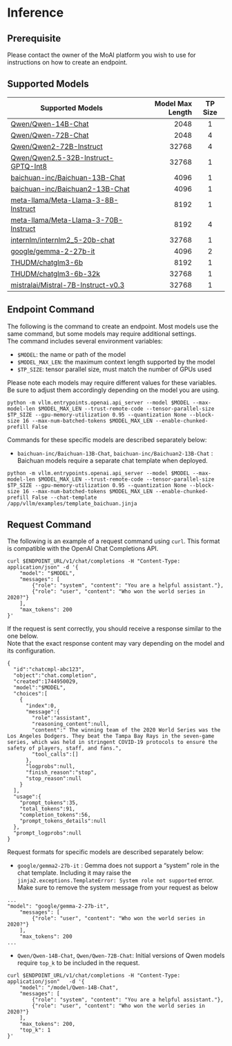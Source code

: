 # Inference 

## Prerequisite

Please contact the owner of the MoAI platform you wish to use for instructions on how to create an endpoint.

## Supported Models

<div align="center" style="margin-top: 1rem;">


| Supported Models                                             | Model Max Length | TP Size |
| ------------------------------------------------------------ | ---------------: | :-----: |
| [Qwen/Qwen-14B-Chat](https://huggingface.co/Qwen/Qwen-14B-Chat) |             2048 |    1    |
| [Qwen/Qwen-72B-Chat](https://huggingface.co/Qwen/Qwen-72B-Chat) |             2048 |    4    |
| [Qwen/Qwen2-72B-Instruct](https://huggingface.co/Qwen/Qwen2-72B-Instruct) |            32768 |    4    |
| [Qwen/Qwen2.5-32B-Instruct-GPTQ-Int8](https://huggingface.co/Qwen/Qwen2.5-32B-Instruct-GPTQ-Int8) |            32768 |    1    |
| [baichuan-inc/Baichuan-13B-Chat](https://huggingface.co/baichuan-inc/Baichuan-13B-Chat) |             4096 |    1    |
| [baichuan-inc/Baichuan2-13B-Chat](https://huggingface.co/baichuan-inc/Baichuan2-13B-Chat) |             4096 |    1    |
| [meta-llama/Meta-Llama-3-8B-Instruct](https://huggingface.co/meta-llama/Meta-Llama-3-8B-Instruct) |             8192 |    1    |
| [meta-llama/Meta-Llama-3-70B-Instruct](https://huggingface.co/meta-llama/Meta-Llama-3-70B-Instruct) |             8192 |    4    |
| [internlm/internlm2_5-20b-chat](https://huggingface.co/internlm/internlm2_5-20b-chat) |            32768 |    1    |
| [google/gemma-2-27b-it](https://huggingface.co/google/gemma-2-27b-it) |             4096 |    2    |
| [THUDM/chatglm3-6b](https://huggingface.co/THUDM/chatglm3-6b) |             8192 |    1    |
| [THUDM/chatglm3-6b-32k](https://huggingface.co/THUDM/chatglm3-6b-32k) |            32768 |    1    |
| [mistralai/Mistral-7B-Instruct-v0.3](https://huggingface.co/mistralai/Mistral-7B-Instruct-v0.3) |            32768 |    1    |

</div>


## Endpoint Command

The following is the command to create an endpoint. Most models use the same command, but some models may require additional settings.  
The command includes several environment variables:

- `$MODEL`: the name or path of the model
- `$MODEL_MAX_LEN`: the maximum context length supported by the model
- `$TP_SIZE`: tensor parallel size, must match the number of GPUs used

Please note each models may require different values for these variables. Be sure to adjust them accordingly depending on the model you are using.

```
python -m vllm.entrypoints.openai.api_server --model $MODEL --max-model-len $MODEL_MAX_LEN --trust-remote-code --tensor-parallel-size $TP_SIZE --gpu-memory-utilization 0.95 --quantization None --block-size 16 --max-num-batched-tokens $MODEL_MAX_LEN --enable-chunked-prefill False
```


Commands for these specific models are described separately below:  

- `baichuan-inc/Baichuan-13B-Chat`, `baichuan-inc/Baichuan2-13B-Chat` : Baichuan models require a separate chat template when deployed.

```
python -m vllm.entrypoints.openai.api_server --model $MODEL --max-model-len $MODEL_MAX_LEN --trust-remote-code --tensor-parallel-size $TP_SIZE --gpu-memory-utilization 0.95 --quantization None --block-size 16 --max-num-batched-tokens $MODEL_MAX_LEN --enable-chunked-prefill False --chat-template /app/vllm/examples/template_baichuan.jinja
```

## Request Command

The following is an example of a request command using `curl`. This format is compatible with the OpenAI Chat Completions API.

```
curl $ENDPOINT_URL/v1/chat/completions -H "Content-Type: application/json" -d '{
    "model": "$MODEL",
    "messages": [
        {"role": "system", "content": "You are a helpful assistant."},
        {"role": "user", "content": "Who won the world series in 2020?"}
    ],
    "max_tokens": 200
}'
```

If the request is sent correctly, you should receive a response similar to the one below.  
Note that the exact response content may vary depending on the model and its configuration.

```
{
  "id":"chatcmpl-abc123",
  "object":"chat.completion",
  "created":1744950029,
  "model":"$MODEL",
  "choices":[
    {
      "index":0,
      "message":{
        "role":"assistant",
        "reasoning_content":null,
        "content":" The winning team of the 2020 World Series was the Los Angeles Dodgers. They beat the Tampa Bay Rays in the seven-game series, which was held in stringent COVID-19 protocols to ensure the safety of players, staff, and fans.",
        "tool_calls":[]
      },
      "logprobs":null,
      "finish_reason":"stop",
      "stop_reason":null
    }
  ],
  "usage":{
    "prompt_tokens":35,
    "total_tokens":91,
    "completion_tokens":56,
    "prompt_tokens_details":null
  },
  "prompt_logprobs":null
}
```

Request formats for specific models are described separately below:

 - `google/gemma2-27b-it` : Gemma does not support a “system” role in the chat template. Including it may raise the `jinja2.exceptions.TemplateError: System role not supported` error. Make sure to remove the system message from your request as below

```
...
"model": "google/gemma-2-27b-it",
    "messages": [
        {"role": "user", "content": "Who won the world series in 2020?"}
    ],
    "max_tokens": 200
...
```

- `Qwen/Qwen-14B-Chat`, `Qwen/Qwen-72B-Chat`: Initial versions of Qwen models require `top_k` to be included in the request.

```
curl $ENDPOINT_URL/v1/chat/completions -H "Content-Type: application/json"   -d '{
    "model": "/model/Qwen-14B-Chat",
    "messages": [
        {"role": "system", "content": "You are a helpful assistant."},
        {"role": "user", "content": "Who won the world series in 2020?"}
    ],
    "max_tokens": 200,
    "top_k": 1
}'
```
